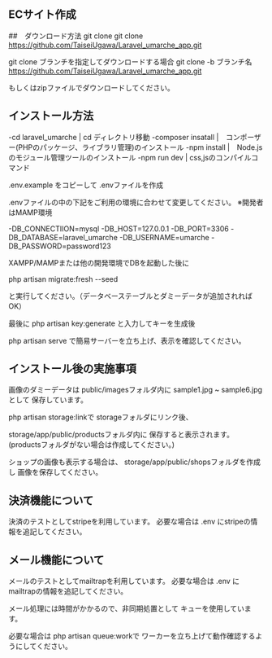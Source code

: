 ## ECサイト作成

##　ダウンロード方法
git clone
git clone https://github.com/TaiseiUgawa/Laravel_umarche_app.git

git clone ブランチを指定してダウンロードする場合
git clone -b ブランチ名　https://github.com/TaiseiUgawa/Laravel_umarche_app.git

もしくはzipファイルでダウンロードしてください。

## インストール方法

-cd laravel_umarche    |  cd ディレクトリ移動
-composer insatall     |　コンポーザー(PHPのパッケージ、ライブラリ管理)のインストール
-npm install           |　Node.jsのモジュール管理ツールのインストール
-npm run dev           |  css,jsのコンパイルコマンド

.env.example をコピーして .envファイルを作成

.envファイルの中の下記をご利用の環境に合わせて変更してください。
※開発者はMAMP環境

-DB_CONNECTIION=mysql 
-DB_HOST=127.0.0.1
-DB_PORT=3306
-DB_DATABASE=laravel_umarche
-DB_USERNAME=umarche
-DB_PASSWORD=password123

XAMPP/MAMPまたは他の開発環境でDBを起動した後に

php artisan migrate:fresh --seed

と実行してください。（データベーステーブルとダミーデータが追加されればOK）

最後に
php artisan key:generate
と入力してキーを生成後

php artisan serve
で簡易サーバーを立ち上げ、表示を確認してください。

## インストール後の実施事項

画像のダミーデータは
public/imagesフォルダ内に
sample1.jpg ~ sample6.jpgとして
保存しています。

php artisan storage:linkで
storageフォルダにリンク後、

storage/app/public/productsフォルダ内に
保存すると表示されます。
(productsフォルダがない場合は作成してください。)

ショップの画像も表示する場合は、
storage/app/public/shopsフォルダを作成し
画像を保存してください。

## 決済機能について

決済のテストとしてstripeを利用しています。
必要な場合は .env にstripeの情報を追記してください。

## メール機能について

メールのテストとしてmailtrapを利用しています。
必要な場合は .env にmailtrapの情報を追記してください。

メール処理には時間がかかるので、非同期処置として
キューを使用しています。

必要な場合は php artisan queue:workで
ワーカーを立ち上げて動作確認するようにしてください。

